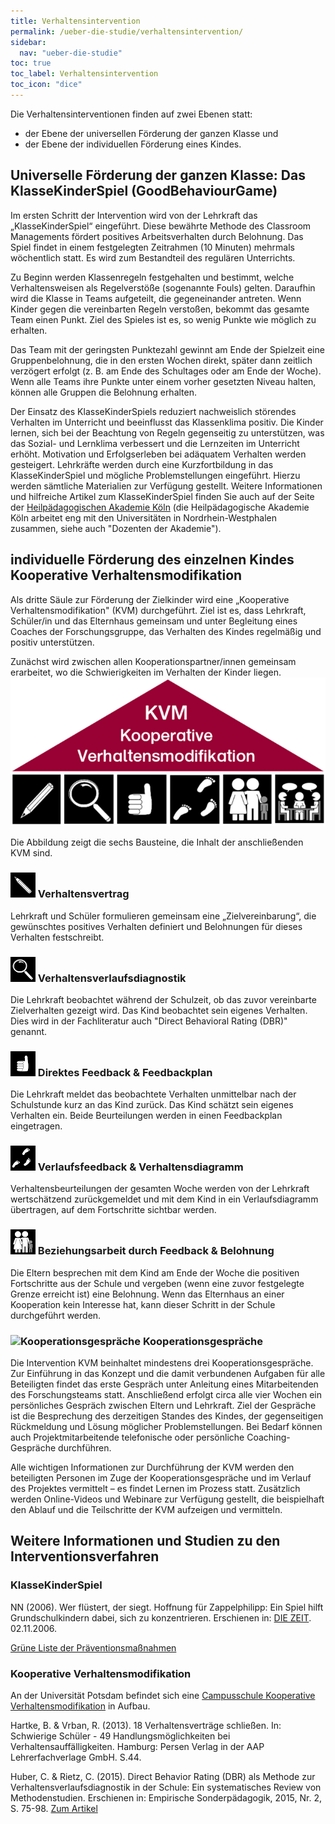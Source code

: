 ```yaml
---
title: Verhaltensintervention
permalink: /ueber-die-studie/verhaltensintervention/
sidebar:
  nav: "ueber-die-studie"
toc: true
toc_label: Verhaltensintervention
toc_icon: "dice"
---
```


Die Verhaltensinterventionen finden auf zwei Ebenen statt:
- der Ebene der universellen Förderung der ganzen Klasse und
- der Ebene der individuellen Förderung eines Kindes.

## Universelle Förderung der ganzen Klasse: Das KlasseKinderSpiel (GoodBehaviourGame)

Im ersten Schritt der Intervention wird von der Lehrkraft das „KlasseKinderSpiel“ eingeführt. Diese bewährte Methode des Classroom Managements fördert positives Arbeitsverhalten durch Belohnung. Das Spiel findet in einem festgelegten Zeitrahmen (10 Minuten) mehrmals wöchentlich statt. Es wird zum Bestandteil des regulären Unterrichts.

Zu Beginn werden Klassenregeln festgehalten und bestimmt, welche Verhaltensweisen als Regelverstöße (sogenannte Fouls) gelten. Daraufhin wird die Klasse in Teams aufgeteilt, die gegeneinander antreten. Wenn Kinder gegen die vereinbarten Regeln verstoßen, bekommt das gesamte Team einen Punkt. Ziel des Spieles ist es, so wenig Punkte wie möglich zu erhalten. 

Das Team mit der geringsten Punktezahl gewinnt am Ende der Spielzeit eine Gruppenbelohnung, die in den ersten Wochen direkt, später dann zeitlich verzögert erfolgt (z. B. am Ende des Schultages oder am Ende der Woche). Wenn alle Teams ihre Punkte unter einem vorher gesetzten Niveau halten, können alle Gruppen die Belohnung erhalten. 

Der Einsatz des KlasseKinderSpiels reduziert nachweislich störendes Verhalten im Unterricht und beeinflusst das Klassenklima positiv. Die Kinder lernen, sich bei der Beachtung von Regeln gegenseitig zu unterstützen, was das Sozial- und Lernklima verbessert und die Lernzeiten im Unterricht erhöht. Motivation und Erfolgserleben bei adäquatem Verhalten werden gesteigert. 
Lehrkräfte werden durch eine Kurzfortbildung in das KlasseKinderSpiel und mögliche Problemstellungen eingeführt. Hierzu werden sämtliche Materialien zur Verfügung gestellt.
Weitere Informationen und hilfreiche Artikel zum KlasseKinderSpiel finden Sie auch auf der Seite der [Heilpädagogischen Akademie Köln](http://www.heilpaedagogische-akademie.de/angebot/klassekinderspiel.html) (die Heilpädagogische Akademie Köln arbeitet eng mit den Universitäten in Nordrhein-Westphalen zusammen, siehe auch "Dozenten der Akademie"). 


## individuelle Förderung des einzelnen Kindes Kooperative Verhaltensmodifikation

Als dritte Säule zur Förderung der Zielkinder wird eine „Kooperative Verhaltensmodifikation" (KVM) durchgeführt. Ziel ist es, dass Lehrkraft, Schüler/in und das Elternhaus gemeinsam und unter Begleitung eines Coaches der Forschungsgruppe, das Verhalten des Kindes regelmäßig und positiv unterstützen.

Zunächst wird zwischen allen Kooperationspartner/innen gemeinsam erarbeitet, wo die Schwierigkeiten im Verhalten der Kinder liegen.  
![KVM Kooperative Verhaltensmodifikation - Gesamtbild](/assets/images/logos/KVM_komplett.png)

Die Abbildung zeigt die sechs Bausteine, die Inhalt der anschließenden KVM sind.

### ![Verhaltensvertrag](/assets/images/logos/KVM_Verhaltensvertrag_40Px.png) Verhaltensvertrag

Lehrkraft und Schüler formulieren gemeinsam eine „Zielvereinbarung“, die gewünschtes positives Verhalten definiert und Belohnungen für dieses Verhalten festschreibt.

### ![Verhaltensverlaufsdiagnostik](/assets/images/logos/KVM_Verhaltensverlaufsdiagnostik_40Px.png)   Verhaltensverlaufsdiagnostik 

Die Lehrkraft beobachtet während der Schulzeit, ob das zuvor vereinbarte Zielverhalten gezeigt wird. Das Kind beobachtet sein eigenes Verhalten. Dies wird in der Fachliteratur auch "Direct Behavioral Rating (DBR)" genannt.

### ![Direktes Feedback & Feedbackplan](/assets/images/logos/KVM_Feedback_Feedbackplan_40Px.png) Direktes Feedback & Feedbackplan

Die Lehrkraft meldet das beobachtete Verhalten unmittelbar nach der Schulstunde kurz an das Kind zurück. Das Kind schätzt sein eigenes Verhalten ein. Beide Beurteilungen werden in einen Feedbackplan eingetragen. 

### ![Verlaufsfeedback & Verhaltensdiagramme](/assets/images/logos/KVM_Verlaufsfeedback_Verhaltensdiagramm_40Px.png) Verlaufsfeedback & Verhaltensdiagramm

Verhaltensbeurteilungen der gesamten Woche werden von der Lehrkraft wertschätzend zurückgemeldet und mit dem Kind in ein Verlaufsdiagramm übertragen, auf dem Fortschritte sichtbar werden. 

### ![Beziehungsarbeit durch Feedback & Belohnung](/assets/images/logos/KVM_Beziehungsarbeit_40Px.png) Beziehungsarbeit durch Feedback & Belohnung

Die Eltern besprechen mit dem Kind am Ende der Woche die positiven Fortschritte aus der Schule und vergeben (wenn eine zuvor festgelegte Grenze erreicht ist) eine Belohnung. Wenn das Elternhaus an einer Kooperation kein Interesse hat, kann dieser Schritt in der Schule durchgeführt werden.

### ![Kooperationsgespräche](/assets/images/logos/KVM_Kooperationsgespräche_40Px.png)   Kooperationsgespräche

Die Intervention KVM beinhaltet mindestens drei Kooperationsgespräche. Zur Einführung in das Konzept und die damit verbundenen Aufgaben für alle Beteiligten findet das erste Gespräch unter Anleitung eines Mitarbeitenden des Forschungsteams statt. Anschließend erfolgt circa alle vier Wochen ein persönliches Gespräch zwischen Eltern und Lehrkraft. Ziel der Gespräche ist die Besprechung des derzeitigen Standes des Kindes, der gegenseitigen Rückmeldung und Lösung möglicher Problemstellungen. Bei Bedarf können auch Projektmitarbeitende telefonische oder persönliche Coaching-Gespräche durchführen. 

Alle wichtigen Informationen zur Durchführung der KVM werden den beteiligten Personen im Zuge der Kooperationsgespräche und im Verlauf des Projektes vermittelt – es findet Lernen im Prozess statt. Zusätzlich werden Online-Videos und Webinare zur Verfügung gestellt, die beispielhaft den Ablauf und die Teilschritte der KVM aufzeigen und vermitteln. 

## Weitere Informationen und Studien zu den Interventionsverfahren

### KlasseKinderSpiel
NN (2006). Wer flüstert, der siegt. Hoffnung für Zappelphilipp: Ein Spiel hilft Grundschulkindern dabei, sich zu konzentrieren. Erschienen in: [DIE ZEIT](https://www.zeit.de/2006/45/C-Stillarbeit). 02.11.2006.

[Grüne Liste der Präventionsmaßnahmen](https://www.gruene-liste-praevention.de/nano.cms/datenbank/programm/34)

### Kooperative Verhaltensmodifikation
An der Universität Potsdam befindet sich eine [Campusschule Kooperative Verhaltensmodifikation](https://www.uni-potsdam.de/de/campusschulen/netzwerke-in-planung/kooperative-verhaltensmodifikation.html) in Aufbau. 

Hartke, B. & Vrban, R. (2013). 18 Verhaltensverträge schließen. In: Schwierige Schüler - 49 Handlungsmöglichkeiten bei Verhaltensauffälligkeiten. Hamburg: Persen Verlag in der AAP Lehrerfachverlage GmbH. S.44.

Huber, C. & Rietz, C. (2015). Direct Behavior Rating (DBR) als Methode zur Verhaltensverlaufsdiagnostik in der Schule: Ein systematisches Review von Methodenstudien. Erschienen in: Empirische Sonderpädagogik, 2015, Nr. 2, S. 75-98. [Zum Artikel](https://www.pedocs.de/volltexte/2015/10819/pdf/ESP_2015_2_Huber_Rietz_Direct_Behavior_Rating.pdf)
